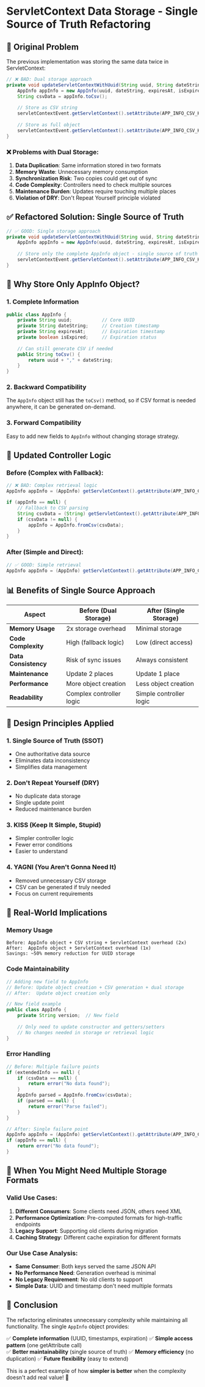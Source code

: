 # ServletContext Data Storage - Single Source of Truth Refactoring

## 🤔 **Original Problem**

The previous implementation was storing the same data twice in ServletContext:

```java
// ❌ BAD: Dual storage approach
private void updateServletContextWithUuid(String uuid, String dateString, String expiresAt, boolean isExpired) {
    AppInfo appInfo = new AppInfo(uuid, dateString, expiresAt, isExpired);
    String csvData = appInfo.toCsv();
    
    // Store as CSV string
    servletContextEvent.getServletContext().setAttribute(APP_INFO_CSV_KEY, csvData);
    
    // Store as full object  
    servletContextEvent.getServletContext().setAttribute(APP_INFO_CSV_KEY + "_EXTENDED", appInfo);
}
```

### ❌ **Problems with Dual Storage:**

1. **Data Duplication**: Same information stored in two formats
2. **Memory Waste**: Unnecessary memory consumption
3. **Synchronization Risk**: Two copies could get out of sync
4. **Code Complexity**: Controllers need to check multiple sources
5. **Maintenance Burden**: Updates require touching multiple places
6. **Violation of DRY**: Don't Repeat Yourself principle violated

## ✅ **Refactored Solution: Single Source of Truth**

```java
// ✅ GOOD: Single storage approach
private void updateServletContextWithUuid(String uuid, String dateString, String expiresAt, boolean isExpired) {
    AppInfo appInfo = new AppInfo(uuid, dateString, expiresAt, isExpired);
    
    // Store only the complete AppInfo object - single source of truth
    servletContextEvent.getServletContext().setAttribute(APP_INFO_CSV_KEY, appInfo);
}
```

## 🎯 **Why Store Only AppInfo Object?**

### 1. **Complete Information**
```java
public class AppInfo {
    private String uuid;           // Core UUID
    private String dateString;     // Creation timestamp
    private String expiresAt;      // Expiration timestamp  
    private boolean isExpired;     // Expiration status
    
    // Can still generate CSV if needed
    public String toCsv() {
        return uuid + "," + dateString;
    }
}
```

### 2. **Backward Compatibility**
The `AppInfo` object still has the `toCsv()` method, so if CSV format is needed anywhere, it can be generated on-demand.

### 3. **Forward Compatibility**
Easy to add new fields to `AppInfo` without changing storage strategy.

## 🔧 **Updated Controller Logic**

### Before (Complex with Fallback):
```java
// ❌ BAD: Complex retrieval logic
AppInfo appInfo = (AppInfo) getServletContext().getAttribute(APP_INFO_CSV_KEY + "_EXTENDED");

if (appInfo == null) {
    // Fallback to CSV parsing
    String csvData = (String) getServletContext().getAttribute(APP_INFO_CSV_KEY);
    if (csvData != null) {
        appInfo = AppInfo.fromCsv(csvData);
    }
}
```

### After (Simple and Direct):
```java
// ✅ GOOD: Simple retrieval
AppInfo appInfo = (AppInfo) getServletContext().getAttribute(APP_INFO_CSV_KEY);
```

## 📊 **Benefits of Single Source Approach**

| Aspect | Before (Dual Storage) | After (Single Storage) |
|--------|----------------------|------------------------|
| **Memory Usage** | 2x storage overhead | Minimal storage |
| **Code Complexity** | High (fallback logic) | Low (direct access) |
| **Data Consistency** | Risk of sync issues | Always consistent |
| **Maintenance** | Update 2 places | Update 1 place |
| **Performance** | More object creation | Less object creation |
| **Readability** | Complex controller logic | Simple controller logic |

## 🎨 **Design Principles Applied**

### 1. **Single Source of Truth (SSOT)**
- One authoritative data source
- Eliminates data inconsistency
- Simplifies data management

### 2. **Don't Repeat Yourself (DRY)**
- No duplicate data storage
- Single update point
- Reduced maintenance burden

### 3. **KISS (Keep It Simple, Stupid)**
- Simpler controller logic
- Fewer error conditions
- Easier to understand

### 4. **YAGNI (You Aren't Gonna Need It)**
- Removed unnecessary CSV storage
- CSV can be generated if truly needed
- Focus on current requirements

## 🚀 **Real-World Implications**

### Memory Usage
```
Before: AppInfo object + CSV string + ServletContext overhead (2x)
After:  AppInfo object + ServletContext overhead (1x)
Savings: ~50% memory reduction for UUID storage
```

### Code Maintainability
```java
// Adding new field to AppInfo
// Before: Update object creation + CSV generation + dual storage
// After:  Update object creation only

// New field example
public class AppInfo {
    private String version;  // New field
    
    // Only need to update constructor and getters/setters
    // No changes needed in storage or retrieval logic
}
```

### Error Handling
```java
// Before: Multiple failure points
if (extendedInfo == null) {
    if (csvData == null) {
        return error("No data found");
    }
    AppInfo parsed = AppInfo.fromCsv(csvData);
    if (parsed == null) {
        return error("Parse failed");
    }
}

// After: Single failure point
AppInfo appInfo = (AppInfo) getServletContext().getAttribute(APP_INFO_CSV_KEY);
if (appInfo == null) {
    return error("No data found");
}
```

## 🎯 **When You Might Need Multiple Storage Formats**

### Valid Use Cases:
1. **Different Consumers**: Some clients need JSON, others need XML
2. **Performance Optimization**: Pre-computed formats for high-traffic endpoints
3. **Legacy Support**: Supporting old clients during migration
4. **Caching Strategy**: Different cache expiration for different formats

### Our Use Case Analysis:
- **Same Consumer**: Both keys served the same JSON API
- **No Performance Need**: Generation overhead is minimal
- **No Legacy Requirement**: No old clients to support
- **Simple Data**: UUID and timestamp don't need multiple formats

## 🎊 **Conclusion**

The refactoring eliminates unnecessary complexity while maintaining all functionality. The single `AppInfo` object provides:

✅ **Complete information** (UUID, timestamps, expiration)
✅ **Simple access pattern** (one getAttribute call)  
✅ **Better maintainability** (single source of truth)
✅ **Memory efficiency** (no duplication)
✅ **Future flexibility** (easy to extend)

This is a perfect example of how **simpler is better** when the complexity doesn't add real value! 🚀

